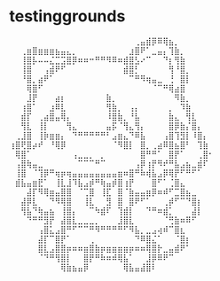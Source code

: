 # testinggrounds

⠀⠀⠀⠀⠀⠀⠀⠀⠀⠀⠀⠀⠀⠀⠀⠀⠀⠀⠀⠀⠀⠀⢀⣤⣾⡿⠿⢿⣦⡀⠀⠀⠀⠀⠀⠀
⠀⠀⢀⣶⣿⣶⣶⣶⣦⣤⣄⡀⠀⠀⠀⠀⠀⠀⠀⠀⠀⣰⣿⠟⠁⣀⣤⡄⢹⣷⡀⠀⠀⠀⠀⠀
⠀⠀⢸⣿⡧⠤⠤⣌⣉⣩⣿⡿⠶⠶⠒⠛⠛⠻⠿⠶⣾⣿⣣⠔⠉⠀⠀⠙⡆⢻⣷⠀⠀⠀⠀⠀
⠀⠀⢸⣿⠀⠀⢠⣾⠟⠋⠀⠀⠀⠀⠀⠀⠀⠀⠀⠀⣾⣿⡃⠀⠀⠀⠀⠀⢻⠘⣿⡀⠀⠀⠀⠀
⠀⠀⠘⣿⡀⣴⠟⠁⠀⠀⠀⠀⠀⠀⠀⠀⠀⠀⠀⠀⠀⠉⠛⠻⢶⣤⣀⠀⢘⠀⣿⡇⠀⠀⠀⠀
⠀⠀⠀⢿⣿⠋⠀⠀⠀⠀⠀⠀⠀⠀⠀⠀⠀⠀⠀⠀⠀⠀⠀⠀⠀⠈⠉⠛⢿⣴⣿⠀⠀⠀⠀⠀
⠀⠀⠀⣸⡟⠀⠀⠀⣴⡆⠀⠀⠀⠀⠀⠀⠀⣷⡀⠀⠀⠀⠀⠀⠀⠀⠀⠀⠀⠻⣷⡀⠀⠀⠀⠀
⠀⠀⢰⣿⠁⠀⠀⣰⠿⣇⠀⠀⠀⠀⠀⠀⠀⢻⣷⡀⠀⢠⡄⠀⠀⠀⠀⠀⡀⠀⠹⣷⠀⠀⠀⠀
⠀⠀⣾⡏⠀⢀⣴⣿⣤⢿⡄⠀⠀⠀⠀⠀⠀⠸⣿⣷⡀⠘⣧⠀⠀⠀⠀⠀⣷⣄⠀⢻⣇⠀⠀⠀
⠀⠀⢻⣇⠀⢸⡇⠀⠀⠀⢻⣄⠀⠀⠀⠀⠀⣤⡯⠈⢻⣄⢻⡄⠀⠀⠀⠀⣿⡿⣷⡌⣿⡄⠀⠀
⠀⢀⣸⣿⠀⢸⡷⣶⣶⡄⠀⠙⠛⠛⠛⠛⠛⠃⣠⣶⣄⠙⠿⣧⠀⠀⠀⢠⣿⢹⣻⡇⠸⣿⡄⠀
⢰⣿⢟⣿⡴⠞⠀⠘⢿⡿⠀⠀⠀⠀⠀⠀⠀⠀⠈⠻⣿⡇⠀⣿⡀⢀⣴⠿⣿⣦⣿⠃⠀⢹⣷⠀
⠀⢿⣿⠁⠀⠀⠀⠀⠀⠀⠀⢠⣀⣀⡀⠀⡀⠀⠀⠀⠀⠀⠀⣿⠛⠛⠁⠀⣿⡟⠁⠀⠀⢀⣿⠂
⠀⢠⣿⢷⣤⣀⠀⠀⠀⠀⠀⠀⠉⠉⠉⠛⠉⠀⠀⠀⠀⠀⢠⡿⢰⡟⠻⠞⠛⣧⣠⣦⣀⣾⠏⠀
⠀⢸⣿⠀⠈⢹⡿⠛⢶⡶⢶⣤⣤⣤⣤⣤⣤⣤⣤⣶⠶⣿⠛⠷⢾⣧⣠⡿⢿⡟⠋⠛⠋⠁⠀⠀
⠀⣾⣧⣤⣶⣟⠁⠀⢸⣇⣸⠹⣧⣠⡾⠛⢷⣤⡾⣿⢰⡟⠀⠀⠀⣿⠋⠁⢈⣿⣄⠀⠀⠀⠀⠀
⠀⠀⠀⣼⡏⠻⢿⣶⣤⣿⣿⠀⠈⢉⣿⠀⢸⣏⠀⣿⠈⣷⣤⣤⣶⡿⠶⠾⠋⣉⣿⣦⣀⠀⠀⠀
⠀⠀⣼⡿⣇⠀⠀⠙⠻⢿⣿⠀⠀⢸⣇⠀⠀⣻⠀⣿⠀⣿⠟⠋⠁⠀⠀⢀⡾⠋⠉⠙⣿⡆⠀⠀
⠀⠀⢻⣧⠙⢷⣤⣦⠀⢸⣿⡄⠀⠀⠉⠳⣾⠏⠀⢹⣾⡇⠀⠀⠙⠛⠶⣾⡁⠀⠀⠀⣼⡇⠀⠀
⠀⠀⠀⠙⠛⠛⣻⡟⠀⣼⣿⣇⣀⣀⣀⡀⠀⠀⠀⣸⣿⣇⠀⠀⠀⠀⠀⠈⢛⣷⠶⠿⠋⠀⠀⠀
⠀⠀⠀⠀⠀⢠⣿⣅⣠⣿⠛⠋⠉⠉⠛⠻⠛⠛⠛⠛⠋⠻⣧⡀⣀⣠⢴⠾⠉⣿⣆⠀⠀⠀⠀⠀
⠀⠀⠀⠀⠀⣼⡏⠉⣿⡟⠁⠀⠀⠀⢀⠀⠀⠀⠀⠀⠀⠀⠙⠿⣿⣌⠁⠀⠀⠈⣿⡆⠀⠀⠀⠀
⠀⠀⠀⠀⠀⣿⣇⣠⣿⣿⡶⠶⠶⣶⣿⣷⡶⣶⣶⣶⣶⡶⠶⠶⢿⣿⡗⣀⣤⣾⠟⠁⠀⠀⠀⠀
⠀⠀⠀⠀⠀⠈⠙⠛⢻⣿⡇⠀⠀⣿⡟⠛⠷⠶⠾⢿⣧⠁⠀⠀⣸⡿⠿⠟⠉⠀⠀⠀⠀⠀⠀⠀
⠀⠀⠀⠀⠀⠀⠀⠀⠀⢿⣷⣦⣤⡿⠀⠀⠀⠀⠀⠀⢿⣧⣤⣼⣿⠇⠀⠀⠀⠀⠀⠀⠀⠀⠀⠀


